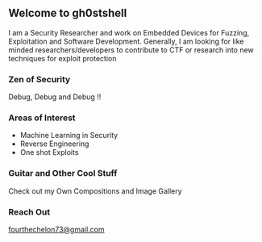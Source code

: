 ## Welcome to gh0stshell

I am a Security Researcher and work on Embedded Devices for Fuzzing, Exploitation and Software Development.
Generally, I am looking for like minded researchers/developers to contribute to CTF or research into new techniques for exploit protection

### Zen of Security

Debug, Debug and Debug !!

### Areas of Interest

- Machine Learning in Security
- Reverse Engineering 
- One shot Exploits


### Guitar and Other Cool Stuff
Check out my Own Compositions and Image Gallery

### Reach Out
fourthechelon73@gmail.com
